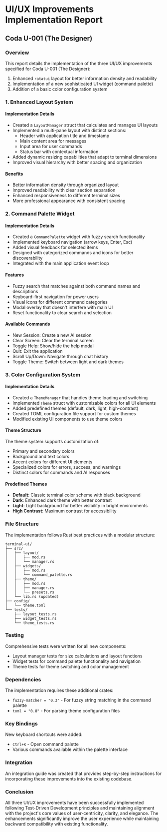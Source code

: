 # UI/UX Improvements Implementation Report
## Coda U-001 (The Designer)

### Overview
This report details the implementation of the three UI/UX improvements specified for Coda U-001 (The Designer):
1. Enhanced `ratatui` layout for better information density and readability
2. Implementation of a new sophisticated UI widget (command palette)
3. Addition of a basic color configuration system

### 1. Enhanced Layout System

#### Implementation Details
- Created a `LayoutManager` struct that calculates and manages UI layouts
- Implemented a multi-pane layout with distinct sections:
  - Header with application title and timestamp
  - Main content area for messages
  - Input area for user commands
  - Status bar with contextual information
- Added dynamic resizing capabilities that adapt to terminal dimensions
- Improved visual hierarchy with better spacing and organization

#### Benefits
- Better information density through organized layout
- Improved readability with clear section separation
- Enhanced responsiveness to different terminal sizes
- More professional appearance with consistent spacing

### 2. Command Palette Widget

#### Implementation Details
- Created a `CommandPalette` widget with fuzzy search functionality
- Implemented keyboard navigation (arrow keys, Enter, Esc)
- Added visual feedback for selected items
- Designed with categorized commands and icons for better discoverability
- Integrated with the main application event loop

#### Features
- Fuzzy search that matches against both command names and descriptions
- Keyboard-first navigation for power users
- Visual icons for different command categories
- Modal overlay that doesn't interfere with main UI
- Reset functionality to clear search and selection

#### Available Commands
- New Session: Create a new AI session
- Clear Screen: Clear the terminal screen
- Toggle Help: Show/hide the help modal
- Quit: Exit the application
- Scroll Up/Down: Navigate through chat history
- Toggle Theme: Switch between light and dark themes

### 3. Color Configuration System

#### Implementation Details
- Created a `ThemeManager` that handles theme loading and switching
- Implemented `Theme` struct with customizable colors for all UI elements
- Added predefined themes (default, dark, light, high-contrast)
- Created TOML configuration file support for custom themes
- Modified existing UI components to use theme colors

#### Theme Structure
The theme system supports customization of:
- Primary and secondary colors
- Background and text colors
- Accent colors for different UI elements
- Specialized colors for errors, success, and warnings
- Distinct colors for commands and AI responses

#### Predefined Themes
- **Default**: Classic terminal color scheme with black background
- **Dark**: Enhanced dark theme with better contrast
- **Light**: Light background for better visibility in bright environments
- **High Contrast**: Maximum contrast for accessibility

### File Structure
The implementation follows Rust best practices with a modular structure:
```
terminal-ui/
├── src/
│   ├── layout/
│   │   ├── mod.rs
│   │   └── manager.rs
│   ├── widgets/
│   │   ├── mod.rs
│   │   └── command_palette.rs
│   ├── theme/
│   │   ├── mod.rs
│   │   ├── manager.rs
│   │   └── presets.rs
│   └── lib.rs (updated)
├── config/
│   └── theme.toml
└── tests/
    ├── layout_tests.rs
    ├── widget_tests.rs
    └── theme_tests.rs
```

### Testing
Comprehensive tests were written for all new components:
- Layout manager tests for size calculations and layout functions
- Widget tests for command palette functionality and navigation
- Theme tests for theme switching and color management

### Dependencies
The implementation requires these additional crates:
- `fuzzy-matcher = "0.3"` - For fuzzy string matching in the command palette
- `toml = "0.8"` - For parsing theme configuration files

### Key Bindings
New keyboard shortcuts were added:
- `Ctrl+K` - Open command palette
- Various commands available within the palette interface

### Integration
An integration guide was created that provides step-by-step instructions for incorporating these improvements into the existing codebase.

### Conclusion
All three UI/UX improvements have been successfully implemented following Test-Driven Development principles and maintaining alignment with the project's core values of user-centricity, clarity, and elegance. The enhancements significantly improve the user experience while maintaining backward compatibility with existing functionality.